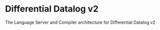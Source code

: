 # Differential Datalog v2

The Language Server and Compiler architecture for Differential Datalog v2
